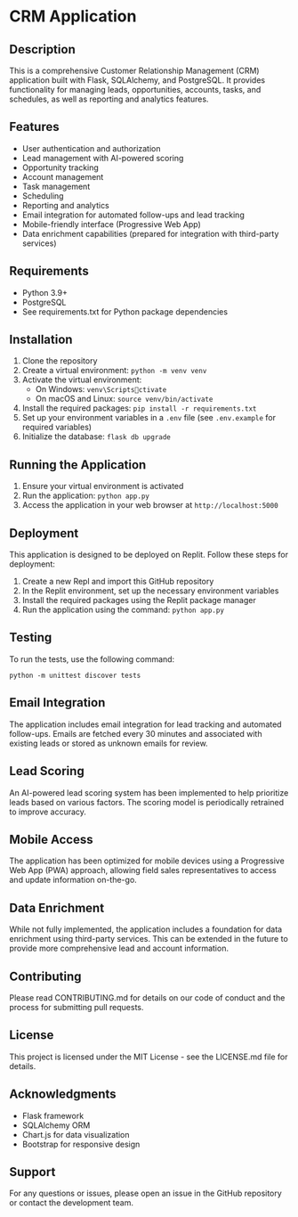 # CRM Application

## Description
This is a comprehensive Customer Relationship Management (CRM) application built with Flask, SQLAlchemy, and PostgreSQL. It provides functionality for managing leads, opportunities, accounts, tasks, and schedules, as well as reporting and analytics features.

## Features
- User authentication and authorization
- Lead management with AI-powered scoring
- Opportunity tracking
- Account management
- Task management
- Scheduling
- Reporting and analytics
- Email integration for automated follow-ups and lead tracking
- Mobile-friendly interface (Progressive Web App)
- Data enrichment capabilities (prepared for integration with third-party services)

## Requirements
- Python 3.9+
- PostgreSQL
- See requirements.txt for Python package dependencies

## Installation
1. Clone the repository
2. Create a virtual environment: `python -m venv venv`
3. Activate the virtual environment:
   - On Windows: `venv\Scriptsctivate`
   - On macOS and Linux: `source venv/bin/activate`
4. Install the required packages: `pip install -r requirements.txt`
5. Set up your environment variables in a `.env` file (see `.env.example` for required variables)
6. Initialize the database: `flask db upgrade`

## Running the Application
1. Ensure your virtual environment is activated
2. Run the application: `python app.py`
3. Access the application in your web browser at `http://localhost:5000`

## Deployment
This application is designed to be deployed on Replit. Follow these steps for deployment:
1. Create a new Repl and import this GitHub repository
2. In the Replit environment, set up the necessary environment variables
3. Install the required packages using the Replit package manager
4. Run the application using the command: `python app.py`

## Testing
To run the tests, use the following command:
```
python -m unittest discover tests
```

## Email Integration
The application includes email integration for lead tracking and automated follow-ups. Emails are fetched every 30 minutes and associated with existing leads or stored as unknown emails for review.

## Lead Scoring
An AI-powered lead scoring system has been implemented to help prioritize leads based on various factors. The scoring model is periodically retrained to improve accuracy.

## Mobile Access
The application has been optimized for mobile devices using a Progressive Web App (PWA) approach, allowing field sales representatives to access and update information on-the-go.

## Data Enrichment
While not fully implemented, the application includes a foundation for data enrichment using third-party services. This can be extended in the future to provide more comprehensive lead and account information.

## Contributing
Please read CONTRIBUTING.md for details on our code of conduct and the process for submitting pull requests.

## License
This project is licensed under the MIT License - see the LICENSE.md file for details.

## Acknowledgments
- Flask framework
- SQLAlchemy ORM
- Chart.js for data visualization
- Bootstrap for responsive design

## Support
For any questions or issues, please open an issue in the GitHub repository or contact the development team.
